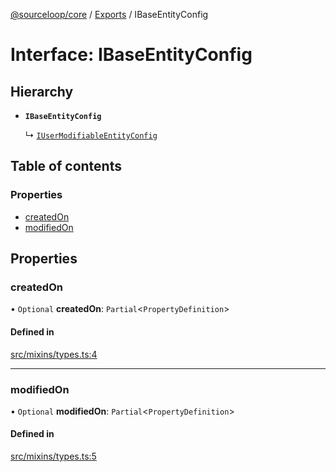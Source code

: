 [@sourceloop/core](../README.md) / [Exports](../modules.md) / IBaseEntityConfig

# Interface: IBaseEntityConfig

## Hierarchy

- **`IBaseEntityConfig`**

  ↳ [`IUserModifiableEntityConfig`](IUserModifiableEntityConfig.md)

## Table of contents

### Properties

- [createdOn](IBaseEntityConfig.md#createdon)
- [modifiedOn](IBaseEntityConfig.md#modifiedon)

## Properties

### createdOn

• `Optional` **createdOn**: `Partial`<`PropertyDefinition`\>

#### Defined in

[src/mixins/types.ts:4](https://github.com/sourcefuse/loopback4-microservice-catalog/blob/b93c60ac7/packages/core/src/mixins/types.ts#L4)

___

### modifiedOn

• `Optional` **modifiedOn**: `Partial`<`PropertyDefinition`\>

#### Defined in

[src/mixins/types.ts:5](https://github.com/sourcefuse/loopback4-microservice-catalog/blob/b93c60ac7/packages/core/src/mixins/types.ts#L5)
